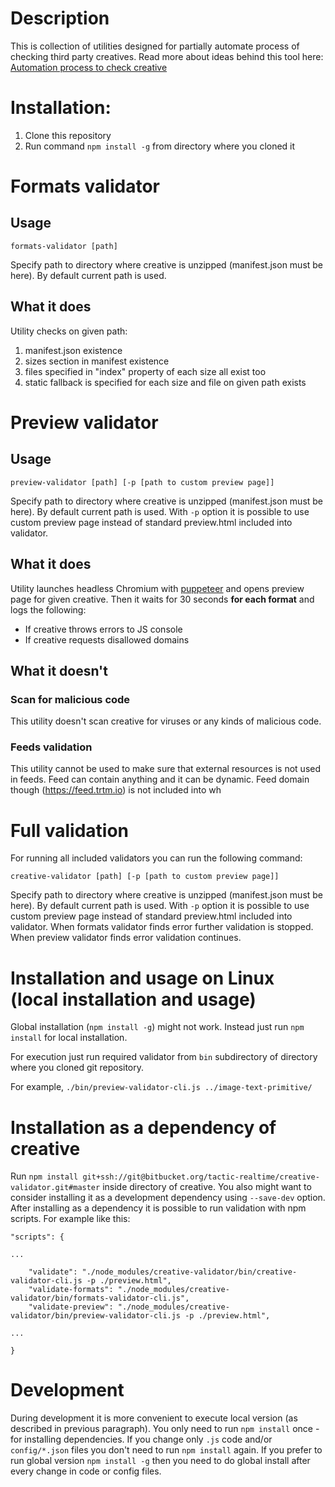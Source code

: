 # Description

This is collection of utilities designed for partially automate process of checking third party creatives.
Read more about ideas behind this tool here: [Automation process to check creative](https://netron.atlassian.net/wiki/spaces/TT/pages/170098705/Automation+process+to+check+creatives)

# Installation:

1. Clone this repository
2. Run command `npm install -g` from directory where you cloned it

# Formats validator

## Usage

`formats-validator [path]`

Specify path to directory where creative is unzipped (manifest.json must be here). By default current path is used.

## What it does

Utility checks on given path:

1. manifest.json existence
2. sizes section in manifest existence
3. files specified in "index" property of each size all exist too
4. static fallback is specified for each size and file on given path exists

# Preview validator

## Usage

`preview-validator [path] [-p [path to custom preview page]]`

Specify path to directory where creative is unzipped (manifest.json must be here). By default current path is used.
With `-p` option it is possible to use custom preview page instead of standard preview.html included into validator.

## What it does

Utility launches headless Chromium with [puppeteer](https://github.com/GoogleChrome/puppeteer) and opens preview page for given creative.
Then it waits for 30 seconds **for each format** and logs the following:

* If creative throws errors to JS console
* If creative requests disallowed domains

## What it doesn't

### Scan for malicious code
This utility doesn't scan creative for viruses or any kinds of malicious code. 

### Feeds validation
This utility cannot be used to make sure that external resources is not used in feeds. Feed can contain anything and it can be dynamic. Feed domain though (https://feed.trtm.io) is not included into wh

# Full validation

For running all included validators you can run the following command:

`creative-validator [path] [-p [path to custom preview page]]`

Specify path to directory where creative is unzipped (manifest.json must be here). By default current path is used.
With `-p` option it is possible to use custom preview page instead of standard preview.html included into validator.
When formats validator finds error further validation is stopped. When preview validator finds error validation continues.

# Installation and usage on Linux (local installation and usage)

Global installation (`npm install -g`) might not work. Instead just run `npm install` for local installation.

For execution just run required validator from `bin` subdirectory of directory where you cloned git repository.

For example, `./bin/preview-validator-cli.js ../image-text-primitive/`

# Installation as a dependency of creative

Run `npm install git+ssh://git@bitbucket.org/tactic-realtime/creative-validator.git#master` inside directory of creative.
You also might want to consider installing it as a development dependency using `--save-dev` option.
After installing as a dependency it is possible to run validation with npm scripts.
For example like this:
```
"scripts": {

...

    "validate": "./node_modules/creative-validator/bin/creative-validator-cli.js -p ./preview.html",
    "validate-formats": "./node_modules/creative-validator/bin/formats-validator-cli.js",
    "validate-preview": "./node_modules/creative-validator/bin/preview-validator-cli.js -p ./preview.html",

...

}
```

# Development

During development it is more convenient to execute local version (as described in previous paragraph).
You only need to run `npm install` once - for installing dependencies. If you change only `.js` code and/or `config/*.json` files you don't need to run `npm install` again.
If you prefer to run global version `npm install -g` then you need to do global install after every change in code or config files.